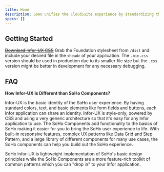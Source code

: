 ```yaml
---
title: Home
description: SoHo unifies the CloudSuite experience by standardizing the universal design elements like colors, text, and buttons. Infor-UX is a simple CSS library to help implement SoHo design principles with easy-to-follow and easy-to-implement rules and code.
specs: []
---
```


<style>#TOC {display: none;}</style>

## Getting Started

~~[Download Infor-UX CSS](#)~~ Grab the Foundation stylesheet from `/dist` and include your desired file in the `<head>` of your application. The `.min.css` version should be used in production due to its smaller file size but the `.css` version might be better in development for any necessary debugging.

## FAQ

**How Infor-UX Is Different than SoHo Components?**

Infor-UX is the basic identity of the SoHo user experience. By having standard colors, text, and basic elements like form fields and buttons, each Infor application can share an identity. Infor-UX is style-only, powered by CSS and using a very generic architecture so that it's easy for any Infor application to use. The SoHo Components add functionality to the basics of SoHo making it easier for you to bring the SoHo user experience to life. With built-in responsive features, complex UX patterns like Data Grid and Step Pattern, and a large library of different components for many use cases, the SoHo components can help you build out the SoHo experience.

SoHo Infor-UX is lightweight implementation of SoHo's basic design principles while the SoHo Components are a more feature-rich toolkit of common patterns which you can "drop in" to your Infor application.

